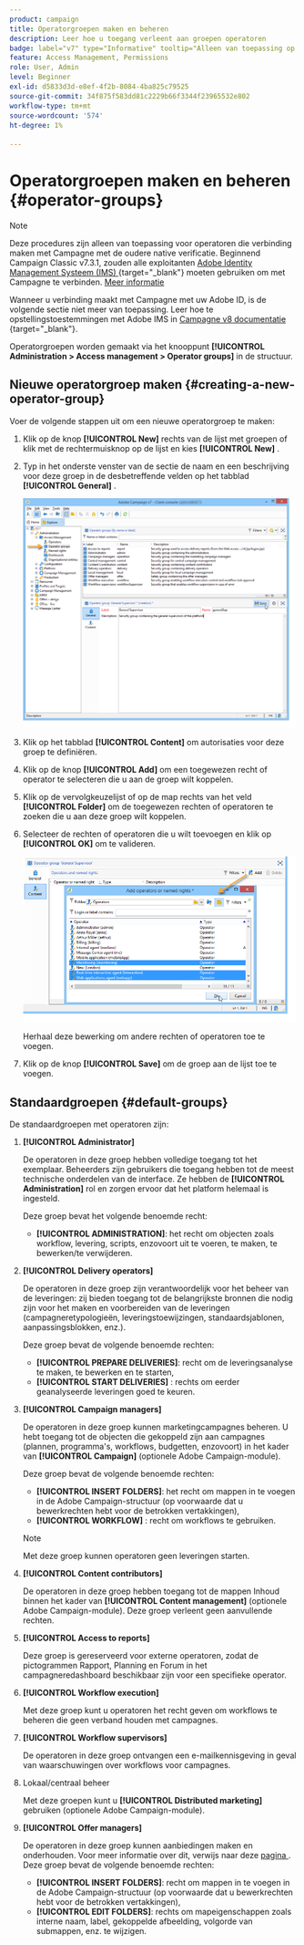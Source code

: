 ```yaml
---
product: campaign
title: Operatorgroepen maken en beheren
description: Leer hoe u toegang verleent aan groepen operatoren
badge: label="v7" type="Informative" tooltip="Alleen van toepassing op Campaign Classic v7"
feature: Access Management, Permissions
role: User, Admin
level: Beginner
exl-id: d5833d3d-e8ef-4f2b-8084-4ba825c79525
source-git-commit: 34f875f583dd81c2229b66f3344f23965532e802
workflow-type: tm+mt
source-wordcount: '574'
ht-degree: 1%

---
```


# Operatorgroepen maken en beheren {#operator-groups}

>[!NOTE]
>
>Deze procedures zijn alleen van toepassing voor operatoren die verbinding maken met Campagne met de oudere native verificatie. Beginnend Campaign Classic v7.3.1, zouden alle exploitanten [ Adobe Identity Management Systeem (IMS) ](https://helpx.adobe.com/enterprise/using/identity.html){target="_blank"} moeten gebruiken om met Campagne te verbinden. [Meer informatie](../../technotes/using/migrate-users-to-ims.md)
>
>Wanneer u verbinding maakt met Campagne met uw Adobe ID, is de volgende sectie niet meer van toepassing. Leer hoe te opstellingstoestemmingen met Adobe IMS in [ Campagne v8 documentatie ](https://experienceleague.adobe.com/docs/campaign/campaign-v8/admin/permissions/gs-permissions.html){target="_blank"}.

Operatorgroepen worden gemaakt via het knooppunt **[!UICONTROL Administration > Access management > Operator groups]** in de structuur.

## Nieuwe operatorgroep maken {#creating-a-new-operator-group}

Voer de volgende stappen uit om een nieuwe operatorgroep te maken:

1. Klik op de knop **[!UICONTROL New]** rechts van de lijst met groepen of klik met de rechtermuisknop op de lijst en kies **[!UICONTROL New]** .
1. Typ in het onderste venster van de sectie de naam en een beschrijving voor deze groep in de desbetreffende velden op het tabblad **[!UICONTROL General]** .

   ![](assets/s_ncs_user_create_operator_gp.png)

1. Klik op het tabblad **[!UICONTROL Content]** om autorisaties voor deze groep te definiëren.
1. Klik op de knop **[!UICONTROL Add]** om een toegewezen recht of operator te selecteren die u aan de groep wilt koppelen.
1. Klik op de vervolgkeuzelijst of op de map rechts van het veld **[!UICONTROL Folder]** om de toegewezen rechten of operatoren te zoeken die u aan deze groep wilt koppelen.
1. Selecteer de rechten of operatoren die u wilt toevoegen en klik op **[!UICONTROL OK]** om te valideren.

   ![](assets/s_ncs_user_create_operator_gp03.png)

   Herhaal deze bewerking om andere rechten of operatoren toe te voegen.

1. Klik op de knop **[!UICONTROL Save]** om de groep aan de lijst toe te voegen.

## Standaardgroepen {#default-groups}

De standaardgroepen met operatoren zijn:

1. **[!UICONTROL Administrator]**

   De operatoren in deze groep hebben volledige toegang tot het exemplaar. Beheerders zijn gebruikers die toegang hebben tot de meest technische onderdelen van de interface. Ze hebben de **[!UICONTROL Administration]** rol en zorgen ervoor dat het platform helemaal is ingesteld.

   Deze groep bevat het volgende benoemde recht:

   * **[!UICONTROL ADMINISTRATION]**: het recht om objecten zoals workflow, levering, scripts, enzovoort uit te voeren, te maken, te bewerken/te verwijderen.

1. **[!UICONTROL Delivery operators]**

   De operatoren in deze groep zijn verantwoordelijk voor het beheer van de leveringen: zij bieden toegang tot de belangrijkste bronnen die nodig zijn voor het maken en voorbereiden van de leveringen (campagneretypologieën, leveringstoewijzingen, standaardsjablonen, aanpassingsblokken, enz.).

   Deze groep bevat de volgende benoemde rechten:

   * **[!UICONTROL PREPARE DELIVERIES]**: recht om de leveringsanalyse te maken, te bewerken en te starten,
   * **[!UICONTROL START DELIVERIES]** : rechts om eerder geanalyseerde leveringen goed te keuren.

1. **[!UICONTROL Campaign managers]**

   De operatoren in deze groep kunnen marketingcampagnes beheren. U hebt toegang tot de objecten die gekoppeld zijn aan campagnes (plannen, programma&#39;s, workflows, budgetten, enzovoort) in het kader van **[!UICONTROL Campaign]** (optionele Adobe Campaign-module).

   Deze groep bevat de volgende benoemde rechten:

   * **[!UICONTROL INSERT FOLDERS]**: het recht om mappen in te voegen in de Adobe Campaign-structuur (op voorwaarde dat u bewerkrechten hebt voor de betrokken vertakkingen),
   * **[!UICONTROL WORKFLOW]** : recht om workflows te gebruiken.

   >[!NOTE]
   >
   >Met deze groep kunnen operatoren geen leveringen starten.

1. **[!UICONTROL Content contributors]**

   De operatoren in deze groep hebben toegang tot de mappen Inhoud binnen het kader van **[!UICONTROL Content management]** (optionele Adobe Campaign-module). Deze groep verleent geen aanvullende rechten.

1. **[!UICONTROL Access to reports]**

   Deze groep is gereserveerd voor externe operatoren, zodat de pictogrammen Rapport, Planning en Forum in het campagneredashboard beschikbaar zijn voor een specifieke operator.

1. **[!UICONTROL Workflow execution]**

   Met deze groep kunt u operatoren het recht geven om workflows te beheren die geen verband houden met campagnes.

1. **[!UICONTROL Workflow supervisors]**

   De operatoren in deze groep ontvangen een e-mailkennisgeving in geval van waarschuwingen over workflows voor campagnes.

1. Lokaal/centraal beheer

   Met deze groepen kunt u **[!UICONTROL Distributed marketing]** gebruiken (optionele Adobe Campaign-module).

1. **[!UICONTROL Offer managers]**

   De operatoren in deze groep kunnen aanbiedingen maken en onderhouden. Voor meer informatie over dit, verwijs naar deze [ pagina ](../../interaction/using/operator-profiles.md).
Deze groep bevat de volgende benoemde rechten:

   * **[!UICONTROL INSERT FOLDERS]**: recht om mappen in te voegen in de Adobe Campaign-structuur (op voorwaarde dat u bewerkrechten hebt voor de betrokken vertakkingen),
   * **[!UICONTROL EDIT FOLDERS]**: rechts om mapeigenschappen zoals interne naam, label, gekoppelde afbeelding, volgorde van submappen, enz. te wijzigen.
